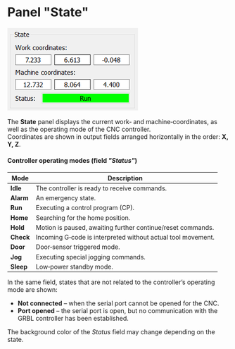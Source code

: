 # Panel "State"

![Panel State](../../img/status.png)

The **State** panel displays the current work‑ and machine‑coordinates, as well as the operating mode of the CNC controller.  
Coordinates are shown in output fields arranged horizontally in the order: **X, Y, Z**.

#### Controller operating modes (field *"Status"*)

| Mode | Description |
|------|-------------|
| **Idle** | The controller is ready to receive commands. |
| **Alarm** | An emergency state. |
| **Run** | Executing a control program (CP). |
| **Home** | Searching for the home position. |
| **Hold**  | Motion is paused, awaiting further continue/reset commands. |
| **Check**  | Incoming G‑code is interpreted without actual tool movement. |
| **Door**  | Door‑sensor triggered mode. |
| **Jog**  | Executing special jogging commands. |
| **Sleep** | Low‑power standby mode. |

In the same field, states that are not related to the controller’s operating mode are shown:

- **Not connected** – when the serial port cannot be opened for the CNC.
- **Port opened** – the serial port is open, but no communication with the GRBL controller has been established.

The background color of the *Status* field may change depending on the state.
